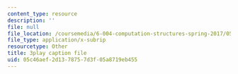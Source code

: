 ```yaml
---
content_type: resource
description: ''
file: null
file_location: /coursemedia/6-004-computation-structures-spring-2017/05c46aef2d1378757d3f05a8719eb455_7XEUB_dTaK0.srt
file_type: application/x-subrip
resourcetype: Other
title: 3play caption file
uid: 05c46aef-2d13-7875-7d3f-05a8719eb455
---
```


